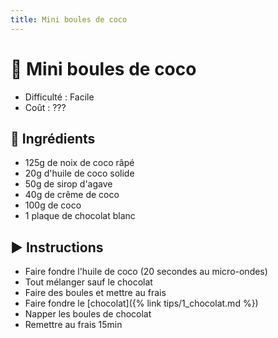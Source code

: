 ```yaml
---
title: Mini boules de coco
---
```


# 🥥 Mini boules de coco

- Difficulté : Facile
- Coût : ???

## 🥄 Ingrédients

- 125g de noix de coco râpé
- 20g d'huile de coco solide
- 50g de sirop d'agave
- 40g de crême de coco
- 100g de coco
- 1 plaque de chocolat blanc

## ▶️ Instructions

- Faire fondre l'huile de coco (20 secondes au micro-ondes)
- Tout mélanger sauf le chocolat
- Faire des boules et mettre au frais
- Faire fondre le [chocolat]({% link tips/1_chocolat.md %})
- Napper les boules de chocolat
- Remettre au frais 15min